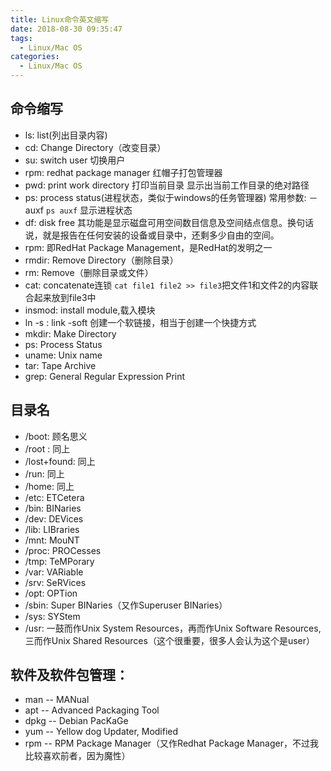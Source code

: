 ```yaml
---
title: Linux命令英文缩写
date: 2018-08-30 09:35:47
tags:
  - Linux/Mac OS
categories:
  - Linux/Mac OS
---
```

## 命令缩写
- ls: list(列出目录内容)
- cd: Change Directory（改变目录）
- su: switch user 切换用户
- rpm: redhat package manager 红帽子打包管理器
- pwd: print work directory 打印当前目录 显示出当前工作目录的绝对路径
- ps:  process status(进程状态，类似于windows的任务管理器) 常用参数: －auxf `ps auxf` 显示进程状态
- df:  disk free 其功能是显示磁盘可用空间数目信息及空间结点信息。换句话说，就是报告在任何安装的设备或目录中，还剩多少自由的空间。
- rpm:  即RedHat Package Management，是RedHat的发明之一
- rmdir: Remove Directory（删除目录）
- rm: Remove（删除目录或文件）
- cat:  concatenate连锁 `cat file1 file2 >> file3`把文件1和文件2的内容联合起来放到file3中
- insmod:  install module,载入模块
- ln -s :  link -soft 创建一个软链接，相当于创建一个快捷方式
- mkdir: Make Directory
- ps: Process Status
- uname: Unix name
- tar: Tape Archive
- grep: General Regular Expression Print

<!-- more -->

## 目录名
- /boot: 顾名思义
- /root : 同上
- /lost+found: 同上
- /run: 同上
- /home: 同上
- /etc: ETCetera
- /bin: BINaries
- /dev: DEVices
- /lib: LIBraries
- /mnt: MouNT
- /proc: PROCesses
- /tmp: TeMPorary
- /var: VARiable
- /srv: SeRVices
- /opt: OPTion
- /sbin: Super BINaries（又作Superuser BINaries）
- /sys: SYStem
- /usr: 一鼓而作Unix System Resources，再而作Unix Software Resources,三而作Unix Shared Resources（这个很重要，很多人会认为这个是user）

## 软件及软件包管理：
- man -- MANual
- apt -- Advanced Packaging Tool
- dpkg -- Debian PacKaGe
- yum -- Yellow dog Updater, Modified
- rpm -- RPM Package Manager（又作Redhat Package Manager，不过我比较喜欢前者，因为魔性）
